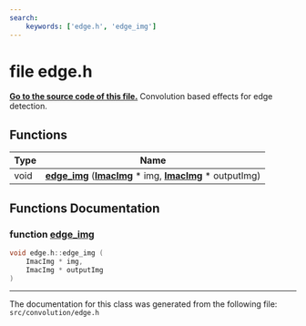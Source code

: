 ```yaml
---
search:
    keywords: ['edge.h', 'edge_img']
---
```


# file edge.h

**[Go to the source code of this file.](edge_8h_source.md)**
Convolution based effects for edge detection. 
## Functions

|Type|Name|
|-----|-----|
|void|[**edge\_img**](edge_8h.md#1ae5b5cdd29aabb99cb8cc460fa076eaaa) (**[ImacImg](struct_imac_img.md)** \* img, **[ImacImg](struct_imac_img.md)** \* outputImg) |


## Functions Documentation

### function <a id="1ae5b5cdd29aabb99cb8cc460fa076eaaa" href="#1ae5b5cdd29aabb99cb8cc460fa076eaaa">edge\_img</a>

```cpp
void edge.h::edge_img (
    ImacImg * img,
    ImacImg * outputImg
)
```





----------------------------------------
The documentation for this class was generated from the following file: `src/convolution/edge.h`

